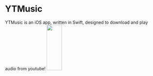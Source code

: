 # YTMusic
YTMusic is an iOS app, written in Swift, designed to download and play audio from youtube!
<break/>
<img src="https://github.com/patrickjames242/YTMusic/blob/master/Screen%20Shots/Simulator%20Screen%20Shot%20-%20iPhone%20X%20-%202018-10-18%20at%2013.03.35_iphonexspacegrey_portrait.png" height="150" width="50">
